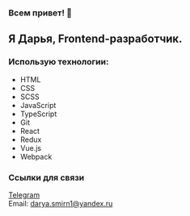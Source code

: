 ### Всем привет! 👋

## Я Дарья, Frontend-разработчик. 


### __Использую технологии:__
- HTML
- CSS
- SCSS
- JavaScript
- TypeScript
- Git
- React
- Redux
- Vue.js
- Webpack


### Ссылки для связи
[Telegram](https://t.me/Daria_Smirnova_60) <br>
Email: darya.smirn1@yandex.ru



<!--
**smirnova-daria/smirnova-daria** is a ✨ _special_ ✨ repository because its `README.md` (this file) appears on your GitHub profile.

Here are some ideas to get you started:

- 🔭 I’m currently working on ...
- 🌱 I’m currently learning ...
- 👯 I’m looking to collaborate on ...
- 🤔 I’m looking for help with ...
- 💬 Ask me about ...
- 📫 How to reach me: ...
- 😄 Pronouns: ...
- ⚡ Fun fact: ...
-->
